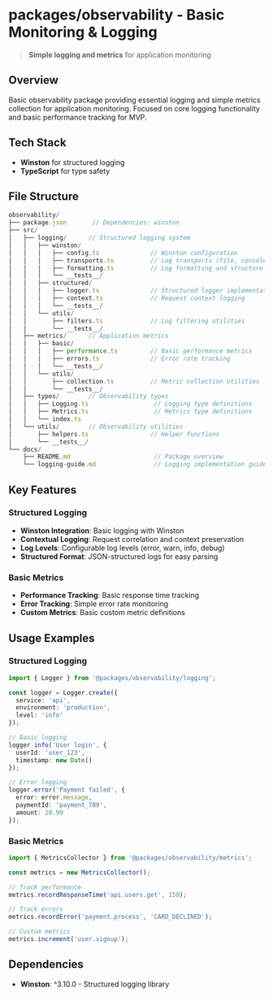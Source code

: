 # packages/observability - Basic Monitoring & Logging

> **Simple logging and metrics** for application monitoring

## Overview
Basic observability package providing essential logging and simple metrics collection for application monitoring. Focused on core logging functionality and basic performance tracking for MVP.

## Tech Stack
- **Winston** for structured logging
- **TypeScript** for type safety

## File Structure
```typescript
observability/
├── package.json       // Dependencies: winston
├── src/
│   ├── logging/      // Structured logging system
│   │   ├── winston/
│   │   │   ├── config.ts              // Winston configuration
│   │   │   ├── transports.ts          // Log transports (file, console)
│   │   │   ├── formatting.ts          // Log formatting and structure
│   │   │   └── __tests__/
│   │   ├── structured/
│   │   │   ├── logger.ts              // Structured logger implementation
│   │   │   ├── context.ts             // Request context logging
│   │   │   └── __tests__/
│   │   └── utils/
│   │       ├── filters.ts             // Log filtering utilities
│   │       └── __tests__/
│   ├── metrics/      // Application metrics
│   │   ├── basic/
│   │   │   ├── performance.ts         // Basic performance metrics
│   │   │   ├── errors.ts              // Error rate tracking
│   │   │   └── __tests__/
│   │   └── utils/
│   │       ├── collection.ts          // Metric collection utilities
│   │       └── __tests__/
│   ├── types/        // Observability types
│   │   ├── Logging.ts                  // Logging type definitions
│   │   ├── Metrics.ts                  // Metrics type definitions
│   │   └── index.ts
│   └── utils/        // Observability utilities
│       ├── helpers.ts                 // Helper functions
│       └── __tests__/
└── docs/
    ├── README.md                       // Package overview
    └── logging-guide.md                // Logging implementation guide
```

## Key Features

### Structured Logging
- **Winston Integration**: Basic logging with Winston
- **Contextual Logging**: Request correlation and context preservation
- **Log Levels**: Configurable log levels (error, warn, info, debug)
- **Structured Format**: JSON-structured logs for easy parsing

### Basic Metrics
- **Performance Tracking**: Basic response time tracking
- **Error Tracking**: Simple error rate monitoring
- **Custom Metrics**: Basic custom metric definitions

## Usage Examples

### Structured Logging
```typescript
import { Logger } from '@packages/observability/logging';

const logger = Logger.create({
  service: 'api',
  environment: 'production',
  level: 'info'
});

// Basic logging
logger.info('User login', {
  userId: 'user_123',
  timestamp: new Date()
});

// Error logging
logger.error('Payment failed', {
  error: error.message,
  paymentId: 'payment_789',
  amount: 29.99
});
```

### Basic Metrics
```typescript
import { MetricsCollector } from '@packages/observability/metrics';

const metrics = new MetricsCollector();

// Track performance
metrics.recordResponseTime('api.users.get', 150);

// Track errors
metrics.recordError('payment.process', 'CARD_DECLINED');

// Custom metrics
metrics.increment('user.signup');
```

## Dependencies
- **Winston**: ^3.10.0 - Structured logging library 